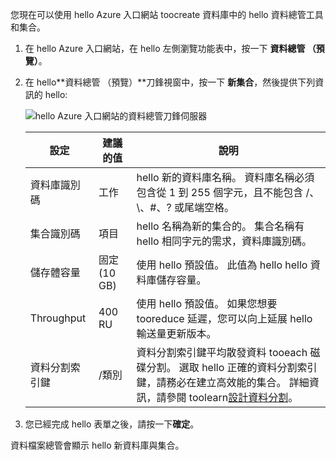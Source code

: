 您現在可以使用 hello Azure 入口網站 toocreate 資料庫中的 hello 資料總管工具和集合。 

1. 在 hello Azure 入口網站，在 hello 左側瀏覽功能表中，按一下 **資料總管 （預覽）**。 

2. 在 hello**資料總管 （預覽）**刀鋒視窗中，按一下 **新集合**，然後提供下列資訊的 hello:

    ![hello Azure 入口網站的資料總管刀鋒伺服器](./media/cosmos-db-create-collection/azure-cosmosdb-data-explorer.png)

    設定|建議的值|說明
    ---|---|---
    資料庫識別碼|工作|hello 新的資料庫名稱。 資料庫名稱必須包含從 1 到 255 個字元，且不能包含 /、\\、#、? 或尾端空格。
    集合識別碼|項目|hello 名稱為新的集合的。 集合名稱有 hello 相同字元的需求，資料庫識別碼。
    儲存體容量| 固定 (10 GB)|使用 hello 預設值。 此值為 hello hello 資料庫儲存容量。
    Throughput|400 RU|使用 hello 預設值。 如果您想要 tooreduce 延遲，您可以向上延展 hello 輸送量更新版本。
    資料分割索引鍵|/類別|資料分割索引鍵平均散發資料 tooeach 磁碟分割。 選取 hello 正確的資料分割索引鍵，請務必在建立高效能的集合。 詳細資訊，請參閱 toolearn[設計資料分割](../articles/cosmos-db/partition-data.md#designing-for-partitioning)。    
3. 您已經完成 hello 表單之後，請按一下**確定**。

資料檔案總管會顯示 hello 新資料庫與集合。 
